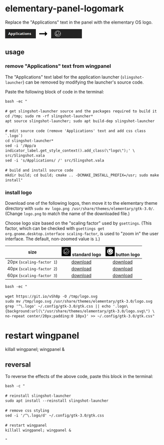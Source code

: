 # elementary-panel-logomark

Replace the "Applications" text in the panel with the elementary OS logo.

<img src="example.png" width="250">

## usage

### remove "Applications" text from wingpanel

The "Applications" text label for the application launcher (`slingshot-launcher`) can be removed by modifying the launcher's source code.

Paste the following block of code in the terminal:

```
bash -ec "

# get slingshot-launcher source and the packages required to build it
cd /tmp; sudo rm -rf slingshot-launcher*
apt source slingshot-launcher; sudo apt build-dep slingshot-launcher

# edit source code (remove 'Applications' text and add css class `.logo`)
cd slingshot-launcher*
sed -i '/App/a indicator_label.get_style_context().add_class(\"logo\");' \
src/Slingshot.vala
sed -i 's/Applications/ /' src/Slingshot.vala

# build and install source code
mkdir build; cd build; cmake .. -DCMAKE_INSTALL_PREFIX=/usr; sudo make install"
```

### install logo

Download one of the following logos, then move it to the elementary theme directory with `sudo mv logo.png /usr/share/themes/elementary/gtk-3.0/`. (Change `logo.png` to match the name of the downloaded file.)

Choose logo size based on the "scaling factor" used by `gsettings`. (This factor, which can be checked with `gsettings get org.gnome.desktop.interface scaling-factor`, is used to "zoom in" the user interface. The default, non-zoomed value is `1`.)

 size                      | <img src="example-logo-standard.png" width="30"> standard logo | <img src="example-logo-button.png" width="30"> button logo
:-------------------------:|:--------------------------------------------------------------:|:------------------------------------------------------------:
 20px (`scaling-factor 1`) | [download](https://git.io/v9eJ2)                               | [download](https://git.io/v9eJX)
 40px (`scaling-factor 2`) | [download](https://git.io/v9eJK)                               | [download](https://git.io/v9eJM)
 60px (`scaling-factor 3`) | [download](https://git.io/v9eJi)                               | [download](https://git.io/v9eJ9)

```
bash -ec "

wget https://git.io/vSh8p -O /tmp/logo.svg
sudo mv /tmp/logo.svg /usr/share/themes/elementary/gtk-3.0/logo.svg
grep '^\.logo' ~/.config/gtk-3.0/gtk.css || echo '.logo\
{background:url(\"/usr/share/themes/elementary/gtk-3.0/logo.svg\") \
no-repeat center/20px;padding:0 10px}' >> ~/.config/gtk-3.0/gtk.css"
```

# restart wingpanel
killall wingpanel; wingpanel &

## reversal

To reverse the effects of the above code, paste this block in the terminal:

```
bash -c "

# reinstall slingshot-launcher
sudo apt install --reinstall slingshot-launcher

# remove css styling
sed -i '/^\.logo/d' ~/.config/gtk-3.0/gtk.css

# restart wingpanel
killall wingpanel; wingpanel &

"
```
